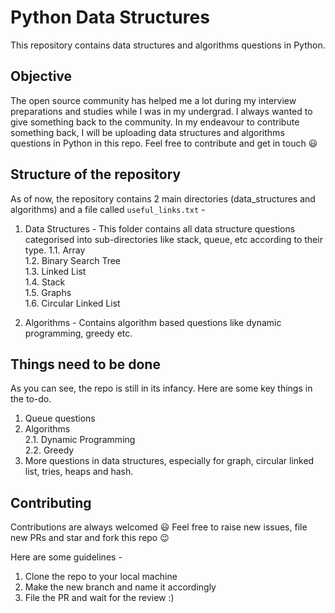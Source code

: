 # Python Data Structures

This repository contains data structures and algorithms questions in Python. 

## Objective

The open source community has helped me a lot during my interview preparations and studies while I was in my undergrad. I always wanted to give something back to the community. In my endeavour to contribute something back, I will be uploading data structures and algorithms questions in Python in this repo. Feel free to contribute and get in touch :smiley:

## Structure of the repository

As of now, the repository contains 2 main directories (data_structures and algorithms) and a file called `useful_links.txt` - 

1. Data Structures  - This folder contains all data structure questions categorised into sub-directories like stack, queue, etc according to their type.
    1.1. Array  
    1.2. Binary Search Tree  
    1.3. Linked List  
    1.4. Stack  
    1.5. Graphs  
    1.6. Circular Linked List  

2. Algorithms - Contains algorithm based questions like dynamic programming, greedy etc.

## Things need to be done

As you can see, the repo is still in its infancy. Here are some key things in the to-do.

1. Queue questions
2. Algorithms  
    2.1. Dynamic Programming  
    2.2. Greedy   
3. More questions in data structures, especially for graph, circular linked list, tries, heaps and hash.

## Contributing

Contributions are always welcomed :smiley:
Feel free to raise new issues, file new PRs and star and fork this repo :wink:

Here are some guidelines -

1. Clone the repo to your local machine
2. Make the new branch and name it accordingly
3. File the PR and wait for the review :)
